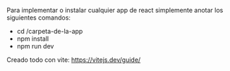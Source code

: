 Para implementar o instalar cualquier app de react simplemente anotar los siguientes comandos:

- cd /carpeta-de-la-app
- npm install
- npm run dev

Creado todo con vite: https://vitejs.dev/guide/
